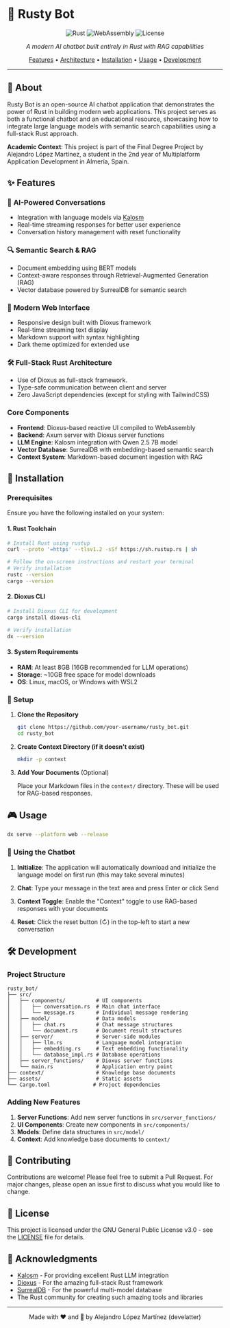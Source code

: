 # 🤖 Rusty Bot

<div align="center">

![Rust](https://img.shields.io/badge/rust-%23000000.svg?style=for-the-badge&logo=rust&logoColor=white)
![WebAssembly](https://img.shields.io/badge/WebAssembly-654FF0?style=for-the-badge&logo=webassembly&logoColor=white)
![License](https://img.shields.io/badge/License-GPL%20v3-blue.svg?style=for-the-badge)

*A modern AI chatbot built entirely in Rust with RAG capabilities*

[Features](#features) •
[Architecture](#architecture) •
[Installation](#installation) •
[Usage](#usage) •
[Development](#development)

</div>

---

## 🎯 About

Rusty Bot is an open-source AI chatbot application that demonstrates the power of Rust in building modern web applications. This project serves as both a functional chatbot and an educational resource, showcasing how to integrate large language models with semantic search capabilities using a full-stack Rust approach.

**Academic Context**: This project is part of the Final Degree Project by Alejandro López Martínez, a student in the 2nd year of Multiplatform Application Development in Almería, Spain.

## ✨ Features

### 🧠 **AI-Powered Conversations**
- Integration with language models via [Kalosm](https://github.com/floneum/floneum)
- Real-time streaming responses for better user experience
- Conversation history management with reset functionality

### 🔍 **Semantic Search & RAG**
- Document embedding using BERT models
- Context-aware responses through Retrieval-Augmented Generation (RAG)
- Vector database powered by SurrealDB for semantic search

### 🎨 **Modern Web Interface**
- Responsive design built with Dioxus framework
- Real-time streaming text display
- Markdown support with syntax highlighting
- Dark theme optimized for extended use

### 🛠 **Full-Stack Rust Architecture**
- Use of Dioxus as full-stack framework.
- Type-safe communication between client and server
- Zero JavaScript dependencies (except for styling with TailwindCSS)


### Core Components

- **Frontend**: Dioxus-based reactive UI compiled to WebAssembly
- **Backend**: Axum server with Dioxus server functions
- **LLM Engine**: Kalosm integration with Qwen 2.5 7B model
- **Vector Database**: SurrealDB with embedding-based semantic search
- **Context System**: Markdown-based document ingestion with RAG

## 🚀 Installation

### Prerequisites

Ensure you have the following installed on your system:

#### 1. Rust Toolchain
```bash
# Install Rust using rustup
curl --proto '=https' --tlsv1.2 -sSf https://sh.rustup.rs | sh

# Follow the on-screen instructions and restart your terminal
# Verify installation
rustc --version
cargo --version
```

#### 2. Dioxus CLI
```bash
# Install Dioxus CLI for development
cargo install dioxus-cli

# Verify installation
dx --version
```

#### 3. System Requirements
- **RAM**: At least 8GB (16GB recommended for LLM operations)
- **Storage**: ~10GB free space for model downloads
- **OS**: Linux, macOS, or Windows with WSL2

### 🔧 Setup

1. **Clone the Repository**
   ```bash
   git clone https://github.com/your-username/rusty_bot.git
   cd rusty_bot
   ```

2. **Create Context Directory (if it doesn't exist)**
   ```bash
   mkdir -p context
   ```

3. **Add Your Documents** (Optional)
   
   Place your Markdown files in the `context/` directory. These will be used for RAG-based responses.

## 🎮 Usage

```bash
dx serve --platform web --release
```

### 💬 Using the Chatbot

1. **Initialize**: The application will automatically download and initialize the language model on first run (this may take several minutes)

2. **Chat**: Type your message in the text area and press Enter or click Send

3. **Context Toggle**: Enable the "Context" toggle to use RAG-based responses with your documents

4. **Reset**: Click the reset button (↻) in the top-left to start a new conversation

## 🛠 Development

### Project Structure

```
rusty_bot/
├── src/
│   ├── components/          # UI components
│   │   ├── conversation.rs  # Main chat interface
│   │   └── message.rs       # Individual message rendering
│   ├── model/               # Data models
│   │   ├── chat.rs          # Chat message structures
│   │   └── document.rs      # Document result structures
│   ├── server/              # Server-side modules
│   │   ├── llm.rs           # Language model integration
│   │   ├── embedding.rs     # Text embedding functionality
│   │   └── database_impl.rs # Database operations
│   ├── server_functions/    # Dioxus server functions
│   └── main.rs              # Application entry point
├── context/                 # Knowledge base documents
├── assets/                  # Static assets
└── Cargo.toml              # Project dependencies
```

### Adding New Features

1. **Server Functions**: Add new server functions in `src/server_functions/`
2. **UI Components**: Create new components in `src/components/`
3. **Models**: Define data structures in `src/model/`
4. **Context**: Add knowledge base documents to `context/`


## 🤝 Contributing

Contributions are welcome! Please feel free to submit a Pull Request. For major changes, please open an issue first to discuss what you would like to change.

## 📄 License

This project is licensed under the GNU General Public License v3.0 - see the [LICENSE](LICENSE) file for details.

## 🙏 Acknowledgments

- [Kalosm](https://github.com/floneum/floneum) - For providing excellent Rust LLM integration
- [Dioxus](https://dioxuslabs.com/) - For the amazing full-stack Rust framework
- [SurrealDB](https://surrealdb.com/) - For the powerful multi-model database
- The Rust community for creating such amazing tools and libraries

---

<div align="center">
Made with ❤️ and 🦀 by Alejandro López Martínez (develatter)
</div>


